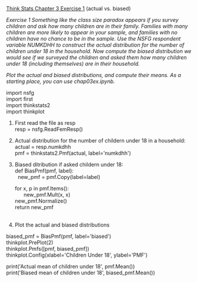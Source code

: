 [Think Stats Chapter 3 Exercise 1](http://greenteapress.com/thinkstats2/html/thinkstats2004.html#toc31) (actual vs. biased)

*Exercise 1   Something like the class size paradox appears if you survey children and ask how many children are in their family. Families with many children are more likely to appear in your sample, and families with no children have no chance to be in the sample.
Use the NSFG respondent variable NUMKDHH to construct the actual distribution for the number of children under 18 in the household.
Now compute the biased distribution we would see if we surveyed the children and asked them how many children under 18 (including themselves) are in their household.*

*Plot the actual and biased distributions, and compute their means. As a starting place, you can use chap03ex.ipynb.*

import nsfg   
import first  
import thinkstats2  
import thinkplot  

1. First read the file as resp  
resp = nsfg.ReadFemResp()  

2. Actual distribution for the number of childern under 18 in a household:   
actual = resp.numkdhh  
pmf = thinkstats2.Pmf(actual, label='numkdhh')  

3. Biased ditribution if asked childern under 18:   
def BiasPmf(pmf, label):  
    new_pmf = pmf.Copy(label=label)  
    
    for x, p in pmf.Items():  
        new_pmf.Mult(x, x)  
    new_pmf.Normalize()  
    return new_pmf    
  
4. Plot the actual and biased distributions   

biased_pmf = BiasPmf(pmf, label='biased')  
thinkplot.PrePlot(2)  
thinkplot.Pmfs([pmf, biased_pmf])  
thinkplot.Config(xlabel='Children Under 18', ylabel='PMF')  

print('Actual mean of children under 18', pmf.Mean())  
print('Biased mean of children under 18', biased_pmf.Mean())  
